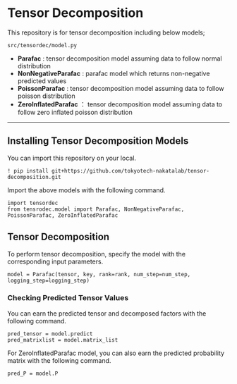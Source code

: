 # Tensor Decomposition
This repository is for tensor decomposition including below models;

`src/tensordec/model.py`
- **Parafac** : tensor decomposition model assuming data to follow normal distribution
- **NonNegativeParafac** : parafac model which returns non-negative predicted values
- **PoissonParafac** : tensor decomposition model assuming data to follow poisson distribution
- **ZeroInflatedParafac** ： tensor decomposition model assuming data to follow zero inflated poisson distribution 

----------------------------

## Installing Tensor Decomposition Models
You can import this repository on your local.
```
! pip install git+https://github.com/tokyotech-nakatalab/tensor-decomposition.git
```
Import the above models with the following command.
```
import tensordec
from tensrodec.model import Parafac, NonNegativeParafac, PoissonParafac, ZeroInflatedParafac
```


## Tensor Decomposition
To perform tensor decomposition, specify the model with the corresponding input parameters.
```
model = Parafac(tensor, key, rank=rank, num_step=num_step, logging_step=logging_step)
```

### Checking Predicted Tensor Values
You can earn the predicted tensor and decomposed factors with the following command.
```
pred_tensor = model.predict
pred_matrixlist = model.matrix_list
```

For ZeroInflatedParafac model, you can also earn the predicted probability matrix with the following command.
```
pred_P = model.P
````
